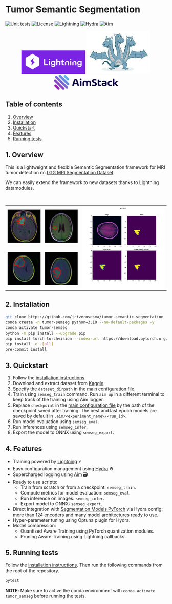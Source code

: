 # Tumor Semantic Segmentation

[![Unit tests](https://github.com/jriverosesma/python-project/actions/workflows/unit_tests.yaml/badge.svg)](https://github.com/jriverosesma/python-project/actions/workflows/unit_tests.yaml)
[![License](https://img.shields.io/badge/License-MIT-blue.svg)](LICENSE)
[![Lightning](https://img.shields.io/badge/Lightning-8A2BE2)](https://github.com/Lightning-AI/pytorch-lightning)
[![Hydra](https://img.shields.io/badge/Hydra-blue)](https://github.com/facebookresearch/hydra)
[![Aim](https://img.shields.io/badge/Aim-gray)](https://github.com/aimhubio/aim)


<div align="center">
    <img src="assets/pl.png" alt="PyTorch Lightning" width="200"> 
    <img src="assets/hydra.jpeg" alt="Hydra" width="200"> 
    <img src="assets/aimstack.png" alt="AimStack" width="200">
</div>

## Table of contents
1. [Overview](README.md#1-overview)  
2. [Installation](README.md#2-installation)  
3. [Quickstart](README.md#3-quickstart)
4. [Features](README.md#4-features)
5. [Running tests](README.md#5-running-tests)

## 1. Overview

This is a lightweight and flexible Semantic Segmentation framework for MRI tumor detection on [LGG MRI Segmentation Dataset](https://www.kaggle.com/datasets/mateuszbuda/lgg-mri-segmentation).

We can easily extend the framework to new datasets thanks to Lightning datamodules.

<br>
<div align="center">
    <table>
        <tr>
            <td><img src="assets/pred_1.jpeg" alt="Pred 1" width="200"/></td>
            <td><img src="assets/pred_2.jpeg" alt="Pred 2" width="200"/></td>
            <td rowspan="2"><img src="assets/gt_pred.png" alt="GT - Pred" width="500"></td>
        </tr>
        <tr>
            <td><img src="assets/pred_3.jpeg" alt="Pred 3" width="200"/></td>
            <td><img src="assets/pred_4.jpeg" alt="Pred 4" width="200"/></td>
        </tr>
    </table>
</div>

## 2. Installation

```bash
git clone https://github.com/jriverosesma/tumor-semantic-segmentation
conda create -n tumor-semseg python=3.10 --no-default-packages -y
conda activate tumor-semseg
python -m pip install --upgrade pip
pip install torch torchvision --index-url https://download.pytorch.org/whl/cu118
pip install -e .[all]
pre-commit install
```

## 3. Quickstart

1. Follow the [installation instructions](README.md#2-installation).
2. Download and extract dataset from [Kaggle](https://www.kaggle.com/datasets/mateuszbuda/lgg-mri-segmentation).
3. Specify the `dataset_dirpath` in the [main configuration file](tumor_semseg/configuration/main.yaml).
4. Train using `semseg_train` command. Run `aim up` in a different terminal to keep track of the training using Aim logger.
5. Replace `checkpoint` in the [main configuration file](tumor_semseg/configuration/main.yaml) by the path of the checkpoint saved after training. The best and last epoch models are saved by default in `.aim/<experiment_name>/<run_id>`.
6. Run model evaluation using `semseg_eval`.
7. Run inferences using `semseg_infer`.
8. Export the model to ONNX using `semseg_export`.

## 4. Features

- Training powered by [Lightning](https://github.com/Lightning-AI/pytorch-lightning) ⚡
- Easy configuration management using [Hydra](https://github.com/facebookresearch/hydra) ⚙️
- Supercharged logging using [Aim](https://github.com/aimhubio/aim) 🗃
- Ready to use scripts: 
    - Train from scratch or from a checkpoint: `semseg_train`.
    - Compute metrics for model evaluation: `semseg_eval`.
    - Run inference on images: `semseg_infer`.
    - Export model to ONNX: `semseg_export`.
- Direct integration with [Segmentation Models PyTorch](https://github.com/qubvel/segmentation_models.pytorch) via Hydra config: more than 124 encoders and many model architectures ready to use.
- Hyper-parameter tuning using Optuna plugin for Hydra.
- Model compression:
    - Quantized Aware Training using PyTorch quantization modules.
    - Pruning Aware Training using Lightning callbacks.

## 5. Running tests

Follow the [installation instructions](README.md#2-installation). Then run the following commands from the root of the repository.

```bash
pytest
```

**NOTE**: Make sure to active the conda environment with `conda activate tumor_semseg` before running the tests.
